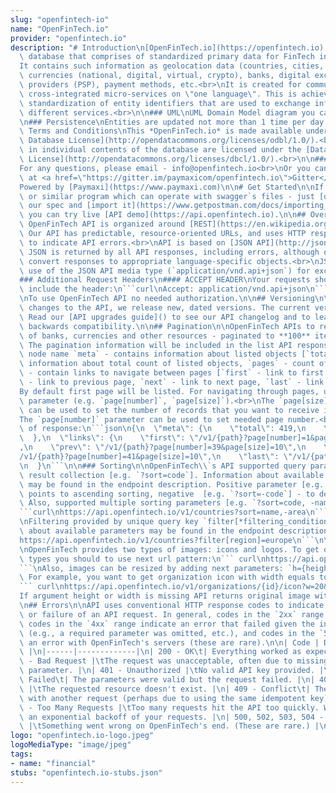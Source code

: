 ```yaml
---
slug: "openfintech-io"
name: "OpenFinTech.io"
provider: "openfintech.io"
description: "# Introduction\n[OpenFinTech.io](https://openfintech.io) is an open\
  \ database that comprises of standardized primary data for FinTech industry.<br>\n\
  It contains such information as geolocation data (countries, cities, regions), organizations,\
  \ currencies (national, digital, virtual, crypto), banks, digital exchangers, payment\
  \ providers (PSP), payment methods, etc.<br>\nIt is created for communication of\
  \ cross-integrated micro-services on \"one language\". This is achieved through\
  \ standardization of entity identifiers that are used to exchange information among\
  \ different services.<br>\n\n### UML\nUML Domain Model diagram you can find [here](https://api.openfintech.io/public_domain_model.png).<br>\n\
  \n### Persistence\nEntities are updated not more than 1 time per day.<br>\n\n###\
  \ Terms and Conditions\nThis *OpenFinTech.io* is made available under the [Open\
  \ Database License](http://opendatacommons.org/licenses/odbl/1.0/).<br>\nAny rights\
  \ in individual contents of the database are licensed under the [Database Contents\
  \ License](http://opendatacommons.org/licenses/dbcl/1.0/).<br>\n\n### Contacts\n\
  For any questions, please email - info@openfintech.io<br>\nOr you can contact us\
  \ at <a href=\"https://gitter.im/paymaxicom/openfintech.io\">Gitter</a><br>\n\n\
  Powered by [Paymaxi](https://www.paymaxi.com)\n\n# Get Started\n\nIf you use [POSTMAN](https://www.getpostman.com)\
  \ or similar program which can operate with swagger`s files - just [download](https://docs.openfintech.io)\
  \ our spec and [import it](https://www.getpostman.com/docs/importing_swagger). Also\
  \ you can try live [API demo](https://api.openfintech.io).\n\n## Overview\n\nThe\
  \ OpenFinTech API is organized around [REST](https://en.wikipedia.org/wiki/Representational_state_transfer).\
  \ Our API has predictable, resource-oriented URLs, and uses HTTP response codes\
  \ to indicate API errors.<br>\nAPI is based on [JSON API](http://jsonapi.org) standard.\
  \ JSON is returned by all API responses, including errors, although our API libraries\
  \ convert responses to appropriate language-specific objects.<br>\nJSON API requires\
  \ use of the JSON API media type (`application/vnd.api+json`) for exchanging data.<br>\n\
  ### Additional Request Headers\n#### ACCEPT HEADER\nYour requests should always\
  \ include the header:\n```curl\nAccept: application/vnd.api+json\n```\n\n## Authentication\n\
  \nTo use OpenFinTech API no needed authorization.\n\n## Versioning\n\nWhen we make\
  \ changes to the API, we release new, dated versions. The current version is **2017-08-24**.\
  \ Read our [API upgrades guide]() to see our API changelog and to learn more about\
  \ backwards compatibility.\n\n## Pagination\n\nOpenFinTech APIs to retrieve lists\
  \ of banks, currencies and other resources - paginated to **100** items by default.\
  \ The pagination information will be included in the list API response under the\
  \ node name `meta` - contains information about listed objects [`total` - contains\
  \ information about total count of listed objects, `pages` - count of pages], `links`\
  \ - contain links to navigate between pages [`first` - link to first page, `prev`\
  \ - link to previous page, `next` - link to next page, `last` - link to last page].<br>\n\
  By default first page will be listed. For navigating through pages, use the page\
  \ parameter (e.g. `page[number]`, `page[size]`).<br>\nThe `page[size]` parameter\
  \ can be used to set the number of records that you want to receive in the response.<br>\n\
  The `page[number]` parameter can be used to set needed page number.<br>\nExample\
  \ of response:\n```json\n{\n  \"meta\": {\n    \"total\": 419,\n    \"pages\": 42\n\
  \  },\n  \"links\": {\n    \"first\": \"/v1/{path}?page[number]=1&page[size]=10\"\
  ,\n    \"prev\": \"/v1/{path}?page[number]=39&page[size]=10\",\n    \"next\": \"\
  /v1/{path}?page[number]=41&page[size]=10\",\n    \"last\": \"/v1/{path}?page[number]=42&page[size]=10\"\
  \n  }\n```\n\n### Sorting\n\nOpenFinTech\\`s API supported query parameter to sort\
  \ result collection [e.g. `?sort=code`]. Information about available parameters\
  \ may be found in the endpoint description. Positive parameter [e.g. `?sort=code`]\
  \ points to ascending sorting, negative  [e.g. `?sort=-code`] - to descending sorting.\
  \ Also, supported multiple sorting parameters [e.g. `?sort=code, -name, id`, etc.]\n\
  ```curl\nhttps://api.openfintech.io/v1/countries?sort=name,-area\n```\n\n### Filtering\n\
  \nFiltering provided by unique query key `filter[*filtering_condition*]`. Information\
  \ about available parameters may be found in the endpoint description.\n```curl\n\
  https://api.openfintech.io/v1/countries?filter[region]=europe\n```\n\n## Images\n\
  \nOpenFinTech provides two types of images: icons and logos. To get one of those\
  \ types you should to use next url pattern:\n``` curl\nhttps://api.openfintech.io/v1/{path}/{id}/{icon/logo}\n\
  ```\nAlso, images can be resized by adding next parameters: `h={height}&w={width}`.\
  \ For example, you want to get organization icon with width equals to 20 pixels:\n\
  ``` curl\nhttps://api.openfintech.io/v1/organizations/{id}/icon?w=20&h=20\n```\n\
  If argument height or width is missing API returns original image with real sizes.\n\
  \n## Errors\n\nAPI uses conventional HTTP response codes to indicate the success\
  \ or failure of an API request. In general, codes in the `2xx` range indicate success,\
  \ codes in the `4xx` range indicate an error that failed given the information provided\
  \ (e.g., a required parameter was omitted, etc.), and codes in the `5xx` range indicate\
  \ an error with OpenFinTech's servers (these are rare).\n\n| Code | Description\
  \ |\n|------|-------------|\n| 200 - OK\t| Everything worked as expected. |\n| 400\
  \ - Bad Request |\tThe request was unacceptable, often due to missing a required\
  \ parameter. |\n| 401 - Unauthorized |\tNo valid API key provided. |\n| 402 - Request\
  \ Failed\t| The parameters were valid but the request failed. |\n| 404 - Not Found\
  \ |\tThe requested resource doesn't exist. |\n| 409 - Conflict\t| The request conflicts\
  \ with another request (perhaps due to using the same idempotent key). |\n| 429\
  \ - Too Many Requests |\tToo many requests hit the API too quickly. We recommend\
  \ an exponential backoff of your requests. |\n| 500, 502, 503, 504 - Server Errors\
  \ |\tSomething went wrong on OpenFinTech's end. (These are rare.) |\n"
logo: "openfintech.io-logo.jpeg"
logoMediaType: "image/jpeg"
tags:
- name: "financial"
stubs: "openfintech.io-stubs.json"
---
```

